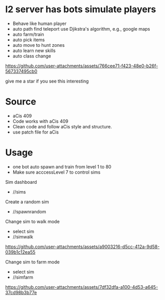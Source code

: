 # l2 server has bots simulate players
- Behave like human player
- auto path find teleport use Djikstra's algorithm, e.g., google maps
- auto farm/train
- auto pick items
- auto move to hunt zones
- auto learn new skills
- auto class change




https://github.com/user-attachments/assets/766cee71-f423-48e0-b26f-567337495cb0

give me a star if you see this interesting

# Source
- aCis 409
- Code works with aCis 409
- Clean code and follow aCis style and structure.
- use patch file for aCis

# Usage
- one bot auto spawn and train from level 1 to 80
- Make sure acccessLevel 7 to control sims

Sim dashboard
- //sims

Create a random sim
- //spawnrandom

Change sim to walk mode
- select sim 
- //simwalk


https://github.com/user-attachments/assets/a9003216-d5cc-412a-9d58-039b1c12ea55



Change sim to farm mode
- select sim
- //simfarm



https://github.com/user-attachments/assets/7df32dfa-a100-4d53-a645-37cd98b3b77e


